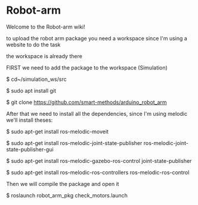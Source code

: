 # Robot-arm
Welcome to the Robot-arm wiki!

to upload the robot arm package you need a workspace since I'm using a website to do the task

the workspace is already there

FIRST we need to add the package to the workspace (Simulation)

$ cd~/simulation_ws/src 


$ sudo apt install git 


$ git clone https://github.com/smart-methods/arduino_robot_arm



After that we need to install all the dependencies, since I'm using melodic we'll install theses:

$ sudo apt-get install ros-melodic-moveit


$ sudo apt-get install ros-melodic-joint-state-publisher ros-melodic-joint-state-publisher-gui


$ sudo apt-get install ros-melodic-gazebo-ros-control joint-state-publisher 


$ sudo apt-get install ros-melodic-ros-controllers ros-melodic-ros-control



Then we will compile the package and open it

$ roslaunch robot_arm_pkg check_motors.launch
